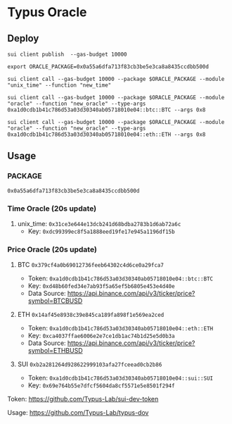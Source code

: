 # Typus Oracle

## Deploy

`sui client publish  --gas-budget 10000`

`export ORACLE_PACKAGE=0x0a55a6dfa713f83cb3be5e3ca8a8435ccdbb500d`

`sui client call --gas-budget 10000 --package $ORACLE_PACKAGE --module "unix_time" --function "new_time"`

`sui client call --gas-budget 10000 --package $ORACLE_PACKAGE --module "oracle" --function "new_oracle" --type-args  0xa1d0cdb1b41c786d53a03d30340ab05718010e04::btc::BTC --args 0x8`

`sui client call --gas-budget 10000 --package $ORACLE_PACKAGE --module "oracle" --function "new_oracle" --type-args  0xa1d0cdb1b41c786d53a03d30340ab05718010e04::eth::ETH --args 0x8`

## Usage

### PACKAGE
`0x0a55a6dfa713f83cb3be5e3ca8a8435ccdbb500d`

### Time Oracle (20s update)

1. unix_time: `0x31ce3e644e13dcb241d68bdba2783b1d6ab72a6c`
   * Key: `0xdc99399ec8f5a1888eed19fe17e945a1196df15b`

### Price Oracle (20s update)

1. BTC `0x379cf4a0b69012736feeb64302c4d6ce0a29fca7`
    * Token: `0xa1d0cdb1b41c786d53a03d30340ab05718010e04::btc::BTC`
    * Key: `0xd48b60fed34e7ab93f5a65ef5b6805e453e4d40e`
    * Data Source: https://api.binance.com/api/v3/ticker/price?symbol=BTCBUSD 


2. ETH `0x14af45e8938c39e845ca189fa898f1e569ea2ced`
    * Token: `0xa1d0cdb1b41c786d53a03d30340ab05718010e04::eth::ETH`
    * Key: `0xca4037ffae6006e2e7ce1db1ac74b1d25e5d0b3a`
    * Data Source: https://api.binance.com/api/v3/ticker/price?symbol=ETHBUSD 

3. SUI `0xb2a281264d928622999103afa27fceead0cb2b86`
    * Token: `0xa1d0cdb1b41c786d53a03d30340ab05718010e04::sui::SUI`
    * Key: `0x69e764b55e7dfcf5604da8cf5571e5e8501f294f`

Token: https://github.com/Typus-Lab/sui-dev-token

Usage: https://github.com/Typus-Lab/typus-dov

<!-- ## Supra Oracle
https://supraoracles.com

`sui client call --gas-budget 10000 --package $PACKAGE --module "supra" --function "retrieve_price" --args 0xc40820e20346809f11f0bd04e954792f897a84d0 btc_usdt` -->

